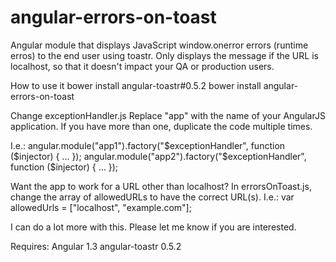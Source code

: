 # angular-errors-on-toast
Angular module that displays JavaScript window.onerror errors (runtime erros) to the end user using toastr. Only displays the message if the URL is localhost, so that it doesn't impact your QA or production users.

How to use it
bower install angular-toastr#0.5.2
bower install angular-errors-on-toast

Change exceptionHandler.js
Replace "app" with the name of your AngularJS application. If you have more than one, duplicate the code multiple times.

I.e.:
  angular.module("app1").factory("$exceptionHandler", function ($injector) {
    ...
  });
  angular.module("app2").factory("$exceptionHandler", function ($injector) {
    ...
  });

Want the app to work for a URL other than localhost?
In errorsOnToast.js, change the array of allowedURLs to have the correct URL(s). I.e.:
  var allowedUrls = ["localhost", "example.com"];


I can do a lot more with this. Please let me know if you are interested.

Requires:
Angular 1.3
angular-toastr 0.5.2

